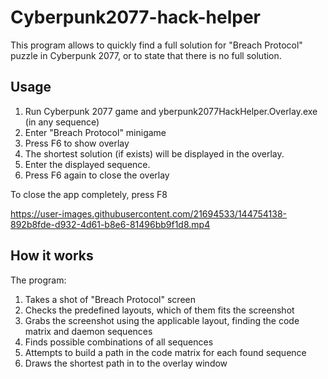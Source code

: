 # Cyberpunk2077-hack-helper

This program allows to quickly find a full solution for "Breach Protocol" puzzle in Cyberpunk 2077, or to state that there is no full solution.

## Usage

1. Run Cyberpunk 2077 game and yberpunk2077HackHelper.Overlay.exe (in any sequence)
2. Enter "Breach Protocol" minigame
3. Press F6 to show overlay
4. The shortest solution (if exists) will be displayed in the overlay.
5. Enter the displayed sequence.
6. Press F6 again to close the overlay

To close the app completely, press F8

https://user-images.githubusercontent.com/21694533/144754138-892b8fde-d932-4d61-b8e6-81496bb9f1d8.mp4

## How it works

The program:

1. Takes a shot of "Breach Protocol" screen
2. Checks the predefined layouts, which of them fits the screenshot
3. Grabs the screenshot using the applicable layout, finding the code matrix and daemon sequences
4. Finds possible combinations of all sequences
5. Attempts to build a path in the code matrix for each found sequence
6. Draws the shortest path in to the overlay window
